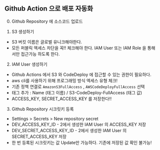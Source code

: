 ## Github Action 으로 배포 자동화
0. Github Repository 에 소스코드 업로드

1. S3 생성하기
* S3 버킷 이름은 글로벌 유니크해야한다.
* 모든 퍼블릭 엑세스 차단을 꼭!! 체크해야 한다. IAM User 또는 IAM Role 을 통해서만 접근가능 하도록 한다.

2. IAM User 생성하기
* Github Actions 에서 S3 와 CodeDeploy 에 접근할 수 있는 권한이 필요하다.
* aws cli를 사용하기 위해 프로그래밍 방식 엑세스 유형 체크!
* 기존 정책 연결로 `AmazonS3FullAccess` , `AWSCodeDeployFullAccess` 선택
* 태그 추가 : Name (태그 이름) / S3-CodeDeploy-FullAccess (태그 값)
* ACCESS_KEY, SECRET_ACCESS_KEY 를 저장한다!!

3. Github Repository 시크릿키 등록
* Settings > Secrets > New repository secret
* DEV_ACCESS_KEY_ID - 2에서 생성한 IAM User 의 ACCESS_KEY 저장
* DEV_SECRET_ACCESS_KEY_ID - 2에서 생성한 IAM User 의 SECRET_ACCESS_KEY 저장
* 한 번 등록된 시크릿키는 값 Update만 가능하다. 기존에 저장된 값 확인 불가능!